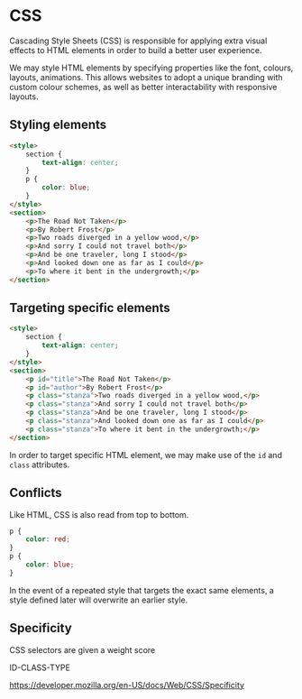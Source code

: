 # CSS

Cascading Style Sheets (CSS) is responsible for applying extra visual effects to HTML elements in order to build a better user experience.

We may style HTML elements by specifying properties like the font, colours, layouts, animations. This allows websites to adopt a unique branding with custom colour schemes, as well as better interactability with responsive layouts.

## Styling elements

```html
<style>
    section {
        text-align: center;
    }
    p {
        color: blue;
    }
</style>
<section>
    <p>The Road Not Taken</p>
    <p>By Robert Frost</p>
    <p>Two roads diverged in a yellow wood,</p>
    <p>And sorry I could not travel both</p>
    <p>And be one traveler, long I stood</p>
    <p>And looked down one as far as I could</p>
    <p>To where it bent in the undergrowth;</p>
</section>
```

## Targeting specific elements

```html
<style>
    section {
        text-align: center;
    }
</style>
<section>
    <p id="title">The Road Not Taken</p>
    <p id="author">By Robert Frost</p>
    <p class="stanza">Two roads diverged in a yellow wood,</p>
    <p class="stanza">And sorry I could not travel both</p>
    <p class="stanza">And be one traveler, long I stood</p>
    <p class="stanza">And looked down one as far as I could</p>
    <p class="stanza">To where it bent in the undergrowth;</p>
</section>
```

In order to target specific HTML element, we may make use of the `id` and `class` attributes.

## Conflicts

Like HTML, CSS is also read from top to bottom.

```css
p {
    color: red;
}
p {
    color: blue;
}
```

In the event of a repeated style that targets the exact same elements, a style defined later will overwrite an earlier style.

## Specificity

CSS selectors are given a weight score

ID-CLASS-TYPE

https://developer.mozilla.org/en-US/docs/Web/CSS/Specificity


